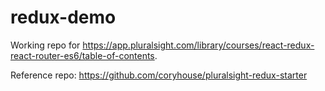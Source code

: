 # redux-demo

Working repo for https://app.pluralsight.com/library/courses/react-redux-react-router-es6/table-of-contents.

Reference repo: https://github.com/coryhouse/pluralsight-redux-starter

